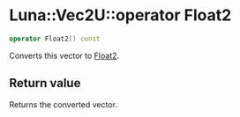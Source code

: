# Luna::Vec2U::operator Float2

```c++
operator Float2() const
```

Converts this vector to [Float2](struct_luna_1_1_float2.md). 



## Return value
Returns the converted vector. 

